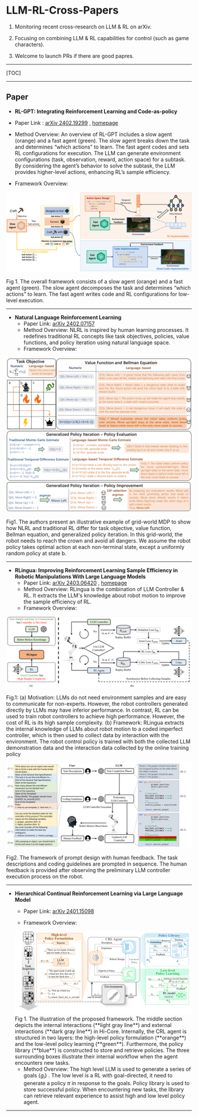 

# LLM-RL-Cross-Papers

1. Monitoring recent cross-research on LLM &amp; RL on arXiv.
2. Focusing on combining LLM & RL capabilities for control (such as game characters).

3. Welcome to launch PRs if there are good papres.

***

[TOC]



***

## Paper



- **RL-GPT: Integrating Reinforcement Learning and Code-as-policy**
- Paper Link : [arXiv 2402.19299](https://arxiv.org/abs/2402.19299) ,  [homepage](https://sites.google.com/view/rl-gpt/)
  
- Method Overview: An overview of RL-GPT includes a slow agent (orange) and a fast agent (green). The slow agent breaks down the task and determines “which actions” to learn. The fast agent codes and sets RL configurations for execution. The LLM can generate environment configurations (task, observation, reward, action space) for a subtask. By considering the agent’s behavior to solve the subtask, the LLM provides higher-level actions, enhancing RL’s sample efficiency.
  
- Framework Overview: 

<img src="./images/RL-GPT framework.png" alt="RL-GPT framework" style="zoom: 50%;" />

Fig 1.  The overall framework consists of a slow agent (orange) and a fast agent (green). The slow agent decomposes the task and determines “which actions” to learn. The fast agent writes code and RL configurations for low-level execution.

***

- **Natural Language Reinforcement Learning**
  - Paper Link: [arXiv 2402.07157](https://arxiv.org/abs/2402.07157) 
  - Method Overview: NLRL is inspired by human learning processes. It redefines traditional RL concepts like task objectives, policies, value functions, and policy iteration using natural language space. 
  - Framework Overview: 

<img src="./images/NLRL.png" style="zoom:50%;" />

Fig1. The authors present an illustrative example of grid-world MDP to show how NLRL and traditional RL differ for task objective, value function, Bellman equation, and generalized policy iteration. In this grid-world, the robot needs to reach the crown and avoid all dangers. We assume the robot policy takes optimal action at each non-terminal state, except a uniformly random policy at state b.

***

- **RLingua: Improving Reinforcement Learning Sample Efficiency in Robotic Manipulations With Large Language Models**
  - Paper Link: [arXiv 2403.06420](https://arxiv.org/abs/2403.06420) , [homepage](https://rlingua.github.io/)
  - Method Overview: RLingua is the combination of LLM Controller & RL. It extracts the LLM's knowledge about robot motion to improve the sample efficiency of RL.  
  - Framework Overview:

<img src="./images/RLingua framework.png" alt="RLingua framework" style="zoom: 80%;" />

Fig.1:  (a) Motivation: LLMs do not need environment samples and are easy to communicate for non-experts. However, the robot controllers generated directly by LLMs may have inferior performance. In contrast, RL can be used to train robot controllers to achieve high performance. However, the cost of RL is its high sample complexity. (b) Framework: RLingua extracts the internal knowledge of LLMs about robot motion to a coded imperfect controller, which is then used to collect data by interaction with the environment. The robot control policy is trained with both the collected LLM demonstration data and the interaction data collected by the online training policy

<img src="./images/RLingua 2.png" alt="RLingua 2" style="zoom:50%;" />

Fig2. The framework of prompt design with human feedback. The task descriptions and coding guidelines are prompted in sequence. The human feedback is provided after observing the preliminary LLM controller execution process on the robot.

***

- **Hierarchical Continual Reinforcement Learning via Large Language Model**

    - Paper Link: [arXiv 2401.15098](https://arxiv.org/abs/2401.15098)

    - Framework Overview: 
    <img src="./images/Hi-Core.png" style="zoom:67%;" />
    Fig 1. The illustration of the proposed framework. The middle section depicts the internal interactions (**light gray line**) and external interactions (**dark gray line**) in Hi-Core. Internally, the CRL agent is structured in two layers: the high-level policy formulation (**orange**) and the low-level policy learning (**green**). Furthermore, the policy library (**blue**) is constructed to store and retrieve policies. The three surrounding boxes illustrate their internal workflow when the agent encounters new tasks.

    - Method Overview: The high level LLM is used to generate a series of goals $\{g_i\}$ . The low level is a RL with goal-directed, it need to generate a policy $\pi$ in response to the goals. Policy library is used to store successful policy. When encountering new tasks, the library can retrieve relevant experience to assist high and low level policy agent.

***

